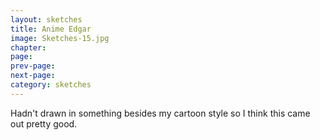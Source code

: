 ```yaml
---
layout: sketches
title: Anime Edgar
image: Sketches-15.jpg
chapter: 
page: 
prev-page:
next-page: 
category: sketches
---
```

Hadn't drawn in something besides my cartoon style so I think this came out pretty good.